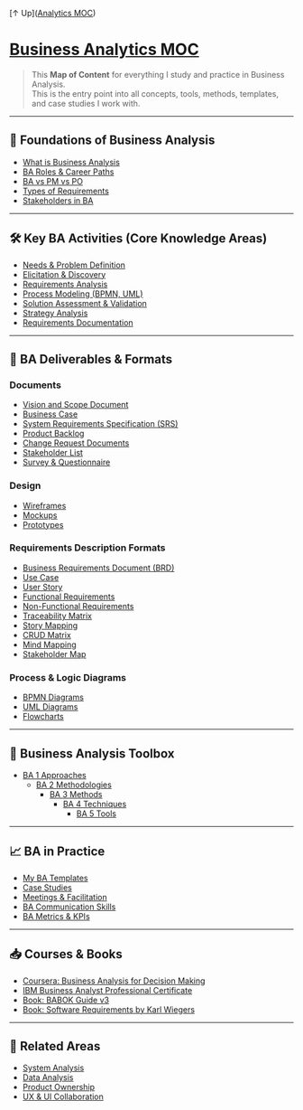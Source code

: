 [↑ Up]([Analytics MOC](../Analytics%20MOC.md))

# [Business Analytics MOC](.md)

> This **Map of Content** for everything I study and practice in Business Analysis.  
> This is the entry point into all concepts, tools, methods, templates, and case studies I work with.

---

## 🧱 Foundations of Business Analysis
- [What is Business Analysis](Foundations/What%20is%20Business%20Analysis.md)
- [BA Roles & Career Paths](BA%20Roles%20&%20Career%20Paths)
- [BA vs PM vs PO](BA%20vs%20PM%20vs%20PO)
- [Types of Requirements](Types%20of%20Requirements)
- [Stakeholders in BA](Stakeholders%20in%20BA)

---

## 🛠️ Key BA Activities (Core Knowledge Areas)
- [Needs & Problem Definition](Needs%20&%20Problem%20Definition)
- [Elicitation & Discovery](Elicitation%20&%20Discovery)
- [Requirements Analysis](Requirements%20Analysis)
- [Process Modeling (BPMN, UML)](Process%20Modeling%20(BPMN,%20UML))
- [Solution Assessment & Validation](Solution%20Assessment%20&%20Validation)
- [Strategy Analysis](Strategy%20Analysis)
- [Requirements Documentation](Requirements%20Documentation)

---

## 📄 BA Deliverables & Formats
### Documents
- [Vision and Scope Document](Vision%20and%20Scope%20Document)
- [Business Case](Business%20Case)
- [System Requirements Specification (SRS)](System%20Requirements%20Specification%20(SRS))
- [Product Backlog](Product%20Backlog)
- [Change Request Documents](Change%20Request%20Documents)
- [Stakeholder List](Stakeholder%20List)
- [Survey & Questionnaire](Survey%20&%20Questionnaire)

### Design
- [Wireframes](Wireframes)
- [Mockups](Mockups)
- [Prototypes](Prototypes)

### Requirements Description Formats
- [Business Requirements Document (BRD)](Business%20Requirements%20Document%20(BRD))
- [Use Case](Use%20Case)
- [User Story](User%20Story)
- [Functional Requirements](Functional%20Requirements)
- [Non-Functional Requirements](Non-Functional%20Requirements)
- [Traceability Matrix](Traceability%20Matrix)
- [Story Mapping](Story%20Mapping)
- [CRUD Matrix](CRUD%20Matrix)
- [Mind Mapping](Mind%20Mapping)
- [Stakeholder Map](Stakeholder%20Map)

### Process & Logic Diagrams
- [BPMN Diagrams](BPMN%20Diagrams)
- [UML Diagrams](UML%20Diagrams)
- [Flowcharts](Flowcharts)

---

## 🧰 Business Analysis Toolbox
- [BA 1 Approaches](BA%201%20Approaches.md)
	- [BA 2 Methodologies](BA%202%20Methodologies.md)
		- [BA 3 Methods](BA%203%20Methods.md)
			- [BA 4 Techniques](BA%204%20Techniques.md)
				- [BA 5 Tools](BA%205%20Tools.md)

---

## 📈 BA in Practice
- [My BA Templates](My%20BA%20Templates)
- [Case Studies](Case%20Studies)
- [Meetings & Facilitation](Meetings%20&%20Facilitation)
- [BA Communication Skills](BA%20Communication%20Skills)
- [BA Metrics & KPIs](BA%20Metrics%20&%20KPIs)

---

## 📥 Courses & Books
- [Coursera: Business Analysis for Decision Making](Coursera:%20Business%20Analysis%20for%20Decision%20Making)
- [IBM Business Analyst Professional Certificate](IBM%20Business%20Analyst%20Professional%20Certificate)
- [Book: BABOK Guide v3](Book:%20BABOK%20Guide%20v3)
- [Book: Software Requirements by Karl Wiegers](Book:%20Software%20Requirements%20by%20Karl%20Wiegers)

---

## 🔗 Related Areas
- [System Analysis](System%20Analysis)
- [Data Analysis](Data%20Analysis)
- [Product Ownership](Product%20Ownership)
- [UX & UI Collaboration](UX%20&%20UI%20Collaboration)



